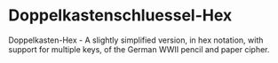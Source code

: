 # Doppelkastenschluessel-Hex
Doppelkasten-Hex - A slightly simplified version, in hex notation, with support for multiple keys, of the German WWII pencil and paper cipher.
